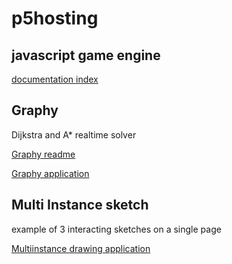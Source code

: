 # p5hosting

## javascript game engine
[documentation index](https://hurraybanana.github.io/p5hosting/engine/index.html)

## Graphy 
Dijkstra and A* realtime solver

[Graphy readme](https://hurraybanana.github.io/p5hosting/graphy/README.md)

[Graphy application](https://hurraybanana.github.io/p5hosting/graphy/index.html)

## Multi Instance sketch
example of 3 interacting sketches on a single page

[Multiinstance drawing application](https://hurraybanana.github.io/p5hosting/multiinstancedrawing/index.html)
